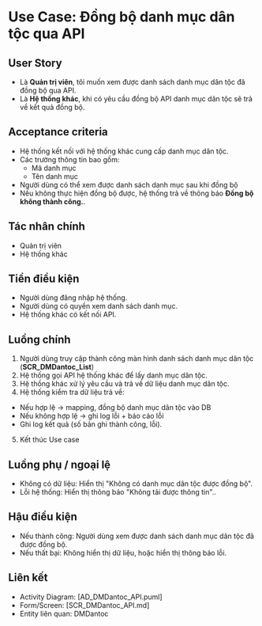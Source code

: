# Use Case: Đồng bộ danh mục dân tộc qua API
## User Story
- Là **Quản trị viên**, tôi muốn xem được danh sách danh mục dân tộc đã đồng bộ qua API.
- Là **Hệ thống khác**, khi có yêu cầu đồng bộ API danh mục dân tộc sẽ trả về kết quả đồng bộ.

## Acceptance criteria
- Hệ thống kết nối với hệ thống khác cung cấp danh mục dân tộc.
- Các trường thông tin bao gồm: 
   - Mã danh mục
   - Tên danh mục
- Người dùng có thể xem được danh sách danh mục sau khi đồng bộ
- Nếu không thực hiện đồng bộ được, hệ thống trả về thông báo **Đồng bộ không thành công.**.


## Tác nhân chính
- Quản trị viên
- Hệ thống khác

## Tiền điều kiện
- Người dùng đăng nhập hệ thống.
- Người dùng có quyền xem danh sách danh mục.
- Hệ thống khác có kết nối API.

## Luồng chính
1. Người dùng truy cập thành công màn hình danh sách danh mục dân tộc (**SCR_DMDantoc_List**)
2. Hệ thống gọi API hệ thống khác để lấy danh mục dân tộc.
3. Hệ thống khác xử lý yêu cầu và trả về dữ liệu danh mục dân tộc.
4. Hệ thống kiểm tra dữ liệu trả về:
 - Nếu hợp lệ → mapping, đồng bộ danh mục dân tộc vào DB
 - Nếu không hợp lệ → ghi log lỗi + báo cáo lỗi
 - Ghi log kết quả (số bản ghi thành công, lỗi).
5. Kết thúc Use case

## Luồng phụ / ngoại lệ
- Không có dữ liệu: Hiển thị "Không có danh mục dân tộc được đồng bộ".
- Lỗi hệ thống: Hiển thị thông báo "Không tải được thông tin"..

## Hậu điều kiện
- Nếu thành công: Người dùng xem được danh sách danh mục dân tộc đã được đồng bộ.
- Nếu thất bại: Không hiển thị dữ liệu, hoặc hiển thị thông báo lỗi.

## Liên kết
- Activity Diagram: [AD_DMDantoc_API.puml]
- Form/Screen: [SCR_DMDantoc_API.md]
- Entity liên quan: DMDantoc
